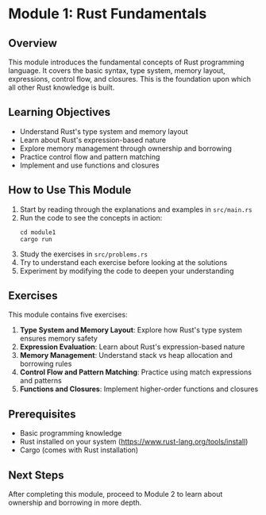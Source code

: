 # Module 1: Rust Fundamentals

## Overview
This module introduces the fundamental concepts of Rust programming language. It covers the basic syntax, type system, memory layout, expressions, control flow, and closures. This is the foundation upon which all other Rust knowledge is built.

## Learning Objectives
- Understand Rust's type system and memory layout
- Learn about Rust's expression-based nature
- Explore memory management through ownership and borrowing
- Practice control flow and pattern matching
- Implement and use functions and closures

## How to Use This Module
1. Start by reading through the explanations and examples in `src/main.rs`
2. Run the code to see the concepts in action:
   ```
   cd module1
   cargo run
   ```
3. Study the exercises in `src/problems.rs`
4. Try to understand each exercise before looking at the solutions
5. Experiment by modifying the code to deepen your understanding

## Exercises
This module contains five exercises:
1. **Type System and Memory Layout**: Explore how Rust's type system ensures memory safety
2. **Expression Evaluation**: Learn about Rust's expression-based nature
3. **Memory Management**: Understand stack vs heap allocation and borrowing rules
4. **Control Flow and Pattern Matching**: Practice using match expressions and patterns
5. **Functions and Closures**: Implement higher-order functions and closures

## Prerequisites
- Basic programming knowledge
- Rust installed on your system (https://www.rust-lang.org/tools/install)
- Cargo (comes with Rust installation)

## Next Steps
After completing this module, proceed to Module 2 to learn about ownership and borrowing in more depth.